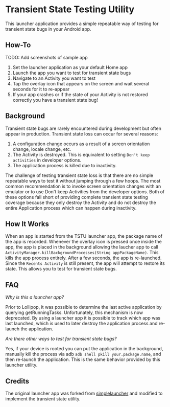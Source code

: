 # Transient State Testing Utility

This launcher application provides a simple repeatable way of testing for transient state bugs in your Android app.

## How-To

TODO: Add screenshots of sample app

1. Set the launcher application as your default Home app
2. Launch the app you want to test for transient state bugs
3. Navigate to an Activity you want to test
4. Tap the overlay icon that appears on the screen and wait several seconds for it to re-appear
5. If your app crashes or if the state of your Activity is not restored correctly you have a transient state bug!

## Background

Transient state bugs are rarely encountered during development but often appear in production. Transient state loss can occur for several reasons:

1. A configuration change occurs as a result of a screen orientation change, locale change, etc.
2. The Activity is destroyed. This is equivalent to setting `Don't keep activities` in developer options.
3. The application process is killed due to inactivity.

The challenge of testing transient state loss is that there are no simple repeatable ways to test it without jumping through a few hoops. The most common recommendation is to invoke screen orientation changes with an emulator or to use Don't keep Activities from the developer options. Both of these options fall short of providing complete transient state testing coverage because they only destroy the Activity and do not destroy the entire Application process which can happen during inactivity.

## How It Works

When an app is started from the TSTU launcher app, the package name of the app is recorded. Whenever the overlay icon is pressed once inside the app, the app is placed in the background allowing the laucher app to call ```ActivityManager.killBackgroundProcesses(String appPackageName)```. This kills the app process entirely. After a few seconds, the app is re-launched. Since the ```Recents Activity``` is still present, the app will attempt to restore its state. This allows you to test for transient state bugs.

## FAQ

*Why is this a launcher app?*

Prior to Lollipop, it was possible to determine the last active application by querying getRunningTasks. Unfortunately, this mechanism is now deprecated. By using a launcher app it is possible to track which app was last launched, which is used to later destroy the application process and re-launch the application.

*Are there other ways to test for transient state bugs?*

Yes, if your device is rooted you can put the application in the background, manually kill the process via adb ``` adb shell pkill your.package.name ```, and then re-launch the application. This is the same behavior provided by this launcher utility.


## Credits

The original launcher app was forked from [simplelauncher](https://github.com/arnabc/simplelauncher) and modified to implement the transient state utility.
